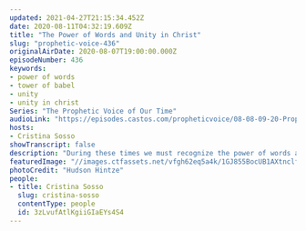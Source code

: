 ```yaml
---
updated: 2021-04-27T21:15:34.452Z
date: 2020-08-11T04:32:19.609Z
title: "The Power of Words and Unity in Christ"
slug: "prophetic-voice-436"
originalAirDate: 2020-08-07T19:00:00.000Z
episodeNumber: 436
keywords:
- power of words
- tower of babel
- unity
- unity in christ
Series: "The Prophetic Voice of Our Time"
audioLink: "https://episodes.castos.com/propheticvoice/08-08-09-20-Prophetic-Voice-of-our-Time-[mixdown]-01.mp3"
hosts:
- Cristina Sosso
showTranscript: false
description: "During these times we must recognize the power of words and unity. Do not partake in the spread of negative words, rather, speak positive words. We must put our differences aside and unite in Christ to do what He has called us to do."
featuredImage: "//images.ctfassets.net/vfgh62eq5a4k/1GJ855BocUB1AXtnclfF3b/84739cab99a4e3efbce75e5bfed8ef3c/hudson-hintze-vpxeE7s-my4-unsplash__1_.jpg"
photoCredit: "Hudson Hintze"
people:
- title: Cristina Sosso
  slug: cristina-sosso
  contentType: people
  id: 3zLvufAtlKgiiGIaEYs4S4
---
```

